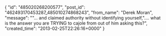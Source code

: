  {
   "id": "485020268200577",
   "post_id": "462493170453287_485010274868243",
   "from_name": "Derek Moran",
   "message": "\"... and claimed authority without identifying yourself,\".... what is the answer you are TRYING to cajole from out of him asking this?",
   "created_time": "2013-02-25T22:26:16+0000"
 }
